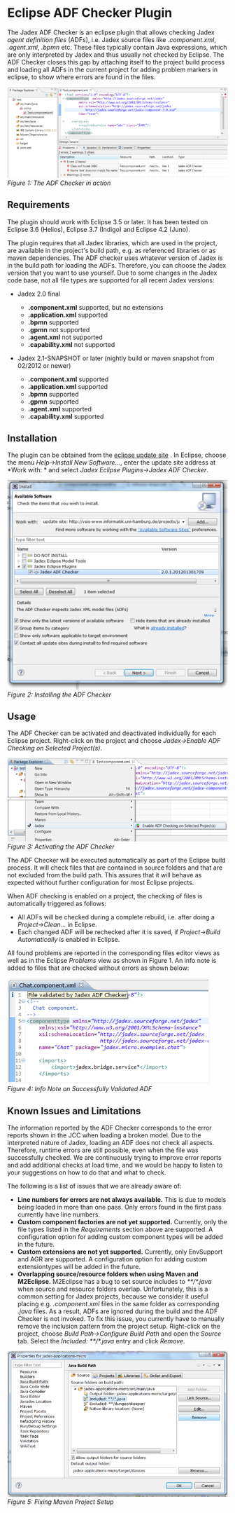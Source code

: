 # Eclipse ADF Checker Plugin

The Jadex ADF Checker is an eclipse plugin that allows checking Jadex *agent definition files* (ADFs), i.e. Jadex source files like *.component.xml*, *.agent.xml*, *.bpmn* etc. These files typically contain Java expressions, which are only interpreted by Jadex and thus usually not checked by Eclipse. The ADF Checker closes this gap by attaching itself to the project build process and loading all ADFs in the current project for adding problem markers in eclipse, to show where errors are found in the files.



![15 ADF Checker@adfchecker.png](adfchecker.png)  
*Figure 1: The ADF Checker in action*



Requirements
-------------------------

The plugin should work with Eclipse 3.5 or later. It has been tested on Eclipse 3.6 (Helios), Eclipse 3.7 (Indigo) and Eclipse 4.2 (Juno). 

The plugin requires that all Jadex libraries, which are used in the project, are available in the project's build path, e.g. as referenced libraries or as maven dependencies. The ADF checker uses whatever version of Jadex is in the build path for loading the ADFs. Therefore, you can choose the Jadex version that you want to use yourself. Due to some changes in the Jadex code base, not all file types are supported for all recent Jadex versions:

-   Jadex 2.0 final
    - **.component.xml** supported, but no extensions
    - **.application.xml** supported
    - **.bpmn** supported
    - **.gpmn** not supported
    - **.agent.xml** not supported
    - **.capability.xml** not supported



-   Jadex 2.1-SNAPSHOT or later (nightly build or maven snapshot from 02/2012 or newer)
    - **.component.xml** supported
    - **.application.xml** supported
    - **.bpmn** supported
    - **.gpmn** supported
    - **.agent.xml** supported
    - **.capability.xml** supported

Installation
-------------------------

The plugin can be obtained from the [eclipse update site](http://www2.activecomponents.org/eclipse/update/) . In Eclipse, choose the menu *Help-&gt;Install New Software...*, enter the update site address at *Work with: * and select *Jadex Eclipse Plugins-&gt;Jadex ADF Checker*.



![15 ADF Checker@install.png](install.png)  
*Figure 2: Installing the ADF Checker*



Usage
------------------

The ADF Checker can be activated and deactivated individually for each Eclipse project. Right-click on the project and choose *Jadex-&gt;Enable ADF Checking on Selected Project(s)*.



![15 ADF Checker@activate.png](activate.png)  
*Figure 3: Activating the ADF Checker*



The ADF Checker will be executed automatically as part of the Eclipse build process. It will check files that are contained in source folders and that are not excluded from the build path. This assures that it will behave as expected without further configuration for most Eclipse projects.



When ADF checking is enabled on a project, the checking of files is automatically triggered as follows:

-   All ADFs will be checked during a complete rebuild, i.e. after doing a *Project-&gt;Clean...* in Eclipse.
-   Each changed ADF will be rechecked after it is saved, if *Project-&gt;Build Automatically* is enabled in Eclipse.

All found problems are reported in the corresponding files editor views as well as in the Eclipse *Problems* view as shown in Figure 1. An info note is added to files that are checked without errors as shown below:



![15 ADF Checker@info.png](info.png)  
*Figure 4: Info Note on Successfully Validated ADF*



Known Issues and Limitations
-----------------------------------------

The information reported by the ADF Checker corresponds to the error reports shown in the JCC when loading a broken model. Due to the interpreted nature of Jadex, loading an ADF does not check all aspects. Therefore, runtime errors are still possible, even when the file was successfully checked. We are continuously trying to improve error reports and add additional checks at load time, and we would be happy to listen to your suggestions on how to do that and what to check.



The following is a list of issues that we are already aware of:

-   **Line numbers for errors are not always available.** This is due to models being loaded in more than one pass. Only errors found in the first pass currently have line numbers.
-   **Custom component factories are not yet supported.** Currently, only the file types listed in the *Requirements* section above are supported. A configuration option for adding custom component types will be added in the future.
-   **Custom extensions are not yet supported.** Currently, only EnvSupport and AGR are supported. A configuration option for adding custom extensiontypes will be added in the future.
-   **Overlapping source/resource folders when using Maven and M2Eclipse.** M2Eclipse has a bug to set source includes to *\*\*/\*.java* when source and resource folders overlap. Unfortunately, this is a common setting for Jadex projects, because we consider it useful placing e.g. *.component.xml* files in the same folder as corresponding *.java* files. As a result, ADFs are ignored during the build and the ADF Checker is not invoked. To fix this issue, you currently have to manually remove the inclusion pattern from the project setup. Right-click on the project, choose *Build Path-&gt;Configure Build Path* and open the *Source* tab. Select the *Included: \*\*/\*.java* entry and click *Remove*.

![15 ADF Checker@includes.png](includes.png)  
*Figure 5: Fixing Maven Project Setup*
